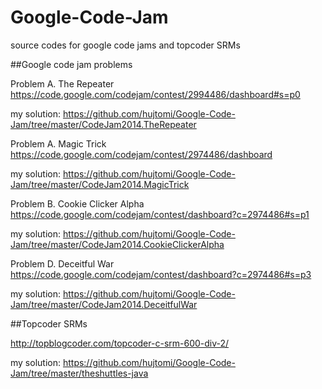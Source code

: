 # Google-Code-Jam
source codes for google code jams and topcoder SRMs

##Google code jam problems

Problem A. The Repeater
https://code.google.com/codejam/contest/2994486/dashboard#s=p0

my solution:
https://github.com/hujtomi/Google-Code-Jam/tree/master/CodeJam2014.TheRepeater

Problem A. Magic Trick
https://code.google.com/codejam/contest/2974486/dashboard

my solution:
https://github.com/hujtomi/Google-Code-Jam/tree/master/CodeJam2014.MagicTrick

Problem B. Cookie Clicker Alpha
https://code.google.com/codejam/contest/dashboard?c=2974486#s=p1

my solution:
https://github.com/hujtomi/Google-Code-Jam/tree/master/CodeJam2014.CookieClickerAlpha

Problem D. Deceitful War
https://code.google.com/codejam/contest/dashboard?c=2974486#s=p3

my solution:
https://github.com/hujtomi/Google-Code-Jam/tree/master/CodeJam2014.DeceitfulWar


##Topcoder SRMs

http://topblogcoder.com/topcoder-c-srm-600-div-2/

my solution:
https://github.com/hujtomi/Google-Code-Jam/tree/master/theshuttles-java
